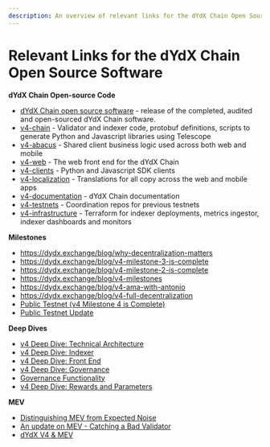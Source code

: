 ```yaml
---
description: An overview of relevant links for the dYdX Chain Open Source Software
---
```


# Relevant Links for the dYdX Chain Open Source Software

**dYdX Chain Open-source Code**

* [dYdX Chain open source software](https://dydx.exchange/blog/dydx-chain-official-release) - release of the completed, audited and open-sourced dYdX Chain software.
* [v4-chain](https://github.com/dydxprotocol/v4-chain) - Validator and indexer code, protobuf definitions, scripts to generate Python and Javascript libraries using Telescope
* [v4-abacus](https://github.com/dydxprotocol/v4-abacus) - Shared client business logic used across both web and mobile
* [v4-web](https://github.com/dydxprotocol/v4-web) - The web front end for the dYdX Chain
* [v4-clients](https://github.com/dydxprotocol/v4-clients) - Python and Javascript SDK clients
* [v4-localization](https://github.com/dydxprotocol/v4-localization) - Translations for all copy across the web and mobile apps
* [v4-documentation](https://github.com/dydxprotocol/v4-documentation) - dYdX Chain documentation
* [v4-testnets](https://github.com/dydxprotocol/v4-testnets) - Coordination repos for previous testnets
* [v4-infrastructure](https://github.com/dydxprotocol/v4-infrastructure) - Terraform for indexer deployments, metrics ingestor, indexer dashboards and monitors

**Milestones**

* [https://dydx.exchange/blog/why-decentralization-matters ](https://dydx.exchange/blog/why-decentralization-matters)
* [https://dydx.exchange/blog/v4-milestone-3-is-complete ](https://dydx.exchange/blog/v4-milestone-3-is-complete)
* [https://dydx.exchange/blog/v4-milestone-2-is-complete ](https://dydx.exchange/blog/v4-milestone-2-is-complete)
* [https://dydx.exchange/blog/v4-milestones ](https://dydx.exchange/blog/v4-milestones)
* [https://dydx.exchange/blog/v4-ama-with-antonio ](https://dydx.exchange/blog/v4-ama-with-antonio)
* [https://dydx.exchange/blog/v4-full-decentralization ](https://dydx.exchange/blog/v4-full-decentralization)
* [Public Testnet (v4 Milestone 4 is Complete)](https://dydx.exchange/blog/public-testnet)
* [Public Testnet Update](https://dydx.exchange/blog/public-testnet-update)

**Deep Dives**

* [v4 Deep Dive: Technical Architecture](https://dydx.exchange/blog/v4-technical-architecture-overview)
* [v4 Deep Dive: Indexer ](https://dydx.exchange/blog/v4-deep-dive-indexer)
* [v4 Deep Dive: Front End ](https://dydx.exchange/blog/v4-deep-dive-front-end)
* [v4 Deep Dive: Governance](https://dydx.exchange/blog/v4-deep-dive-governance)
* [Governance Functionality](https://v4-teacher.vercel.app/governance/governance\_functionality)
* [v4 Deep Dive: Rewards and Parameters](https://dydx.exchange/blog/v4-rewards-and-parameters)

**MEV**

* [Distinguishing MEV from Expected Noise](https://dydx.exchange/blog/distinguishing-mev-from-expected-noise)
* [An update on MEV - Catching a Bad Validator](https://dydx.exchange/blog/update-on-mev)
* [dYdX V4 & MEV](https://dydx.exchange/blog/dydx-v4-and-mev)

